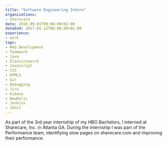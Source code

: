 ```yaml
---
title: "Software Engineering Intern"
organizations:
- sharecare
date: 2016-09-01T00:00:00+02:00
dateEnd: 2017-01-12T00:00:00+01:00
experience:
- work
tags:
- Web Development
- Teamwork
- Java
- Elasticsearch
- Javascript
- CSS
- HTML5
- Git
- Debugging
- Jira
- Kibana
- NewRelic
- Jenkins
- JUnit
---
```


As part of the 3rd year internship of my HBO Bachelors, I interned at Sharecare, Inc. in Atlanta GA. During the internship I was part of the Performance team, identifying slow pages on sharecare.com and improving their performance.

